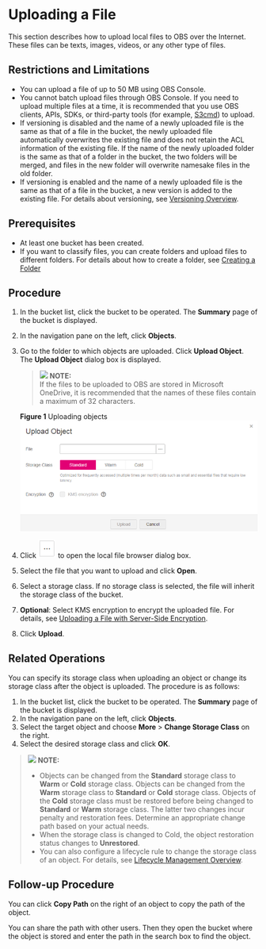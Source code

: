# Uploading a File<a name="en-us_topic_0045853663"></a>

This section describes how to upload local files to OBS over the Internet. These files can be texts, images, videos, or any other type of files.

## Restrictions and Limitations<a name="section37191890113846"></a>

-   You can upload a file of up to 50 MB using OBS Console.
-   You cannot batch upload files through OBS Console. If you need to upload multiple files at a time, it is recommended that you use OBS clients, APIs, SDKs, or third-party tools \(for example,  [S3cmd](https://docs.otc.t-systems.com/en-us/ugs3cmd/obs/en-us_topic_0051518473.html)\) to upload.
-   If versioning is disabled and the name of a newly uploaded file is the same as that of a file in the bucket, the newly uploaded file automatically overwrites the existing file and does not retain the ACL information of the existing file. If the name of the newly uploaded folder is the same as that of a folder in the bucket, the two folders will be merged, and files in the new folder will overwrite namesake files in the old folder.
-   If versioning is enabled and the name of a newly uploaded file is the same as that of a file in the bucket, a new version is added to the existing file. For details about versioning, see  [Versioning Overview](versioning-overview.md).

## Prerequisites<a name="section1750515815466"></a>

-   At least one bucket has been created.
-   If you want to classify files, you can create folders and upload files to different folders. For details about how to create a folder, see  [Creating a Folder](creating-a-folder-(console).md)

## Procedure<a name="section64292661113931"></a>

1.  In the bucket list, click the bucket to be operated. The  **Summary**  page of the bucket is displayed.
2.  In the navigation pane on the left, click  **Objects**.
3.  Go to the folder to which objects are uploaded. Click  **Upload Object**. The  **Upload Object**  dialog box is displayed.

    >![](/images/icon-note.gif) **NOTE:**   
    >If the files to be uploaded to OBS are stored in Microsoft OneDrive, it is recommended that the names of these files contain a maximum of 32 characters.  

    **Figure  1**  Uploading objects<a name="obs_03_0307_fig188654349118"></a>  
    ![](figures/uploading-objects.png "uploading-objects")

4.  Click  ![](figures/icon-more.png)  to open the local file browser dialog box.
5.  Select the file that you want to upload and click  **Open**.
6.  Select a storage class. If no storage class is selected, the file will inherit the storage class of the bucket.
7.  **Optional**: Select KMS encryption to encrypt the uploaded file. For details, see  [Uploading a File with Server-Side Encryption](uploading-a-file-with-server-side-encryption-(console).md).
8.  Click  **Upload**.

## Related Operations<a name="section2680481145652"></a>

You can specify its storage class when uploading an object or change its storage class after the object is uploaded. The procedure is as follows:

1.  In the bucket list, click the bucket to be operated. The  **Summary**  page of the bucket is displayed.
2.  In the navigation pane on the left, click  **Objects**.
3.  Select the target object and choose  **More**  \>  **Change Storage Class**  on the right.
4.  Select the desired storage class and click  **OK**.

>![](/images/icon-note.gif) **NOTE:**   
>-   Objects can be changed from the  **Standard**  storage class to  **Warm**  or  **Cold**  storage class. Objects can be changed from the  **Warm**  storage class to  **Standard**  or  **Cold**  storage class. Objects of the  **Cold**  storage class must be restored before being changed to  **Standard**  or  **Warm**  storage class. The latter two changes incur penalty and restoration fees. Determine an appropriate change path based on your actual needs.  
>-   When the storage class is changed to Cold, the object restoration status changes to  **Unrestored**.  
>-   You can also configure a lifecycle rule to change the storage class of an object. For details, see  [Lifecycle Management Overview](lifecycle-management-overview-(console).md).  

## Follow-up Procedure<a name="section6158112111499"></a>

You can click  **Copy Path**  on the right of an object to copy the path of the object.

You can share the path with other users. Then they open the bucket where the object is stored and enter the path in the search box to find the object.

